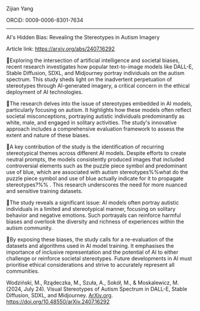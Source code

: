 Zijian Yang

ORCiD: 0009-0006-8301-7634

------

AI's Hidden Bias: Revealing the Stereotypes in Autism Imagery

Article link: https://arxiv.org/abs/2407.16292

📌Exploring the intersection of artificial intelligence and societal biases, recent research investigates how popular text-to-image models like DALL-E, Stable Diffusion, SDXL, and Midjourney portray individuals on the autism spectrum. This study sheds light on the inadvertent perpetuation of stereotypes through AI-generated imagery, a critical concern in the ethical deployment of AI technologies.

🔹The research delves into the issue of stereotypes embedded in AI models, particularly focusing on autism. It highlights how these models often reflect societal misconceptions, portraying autistic individuals predominantly as white, male, and engaged in solitary activities. The study's innovative approach includes a comprehensive evaluation framework to assess the extent and nature of these biases.

🔹A key contribution of the study is the identification of recurring stereotypical themes across different AI models. Despite efforts to create neutral prompts, the models consistently produced images that included controversial elements such as the puzzle piece symbol and predominant use of blue, which are associated with autism stereotypes%%what do the puzzle piece symbol and use of blue actually indicate for it to propagate stereotypes?%% . This research underscores the need for more nuanced and sensitive training datasets.

🔹The study reveals a significant issue: AI models often portray autistic individuals in a limited and stereotypical manner, focusing on solitary behavior and negative emotions. Such portrayals can reinforce harmful biases and overlook the diversity and richness of experiences within the autism community.

🔹By exposing these biases, the study calls for a re-evaluation of the datasets and algorithms used in AI model training. It emphasises the importance of inclusive representation and the potential of AI to either challenge or reinforce societal stereotypes. Future developments in AI must prioritise ethical considerations and strive to accurately represent all communities.

Wodziński, M., Rządeczka, M., Szuła, A., Sokół, M., & Moskalewicz, M. (2024, July 24). Visual Stereotypes of Autism Spectrum in DALL-E, Stable Diffusion, SDXL, and Midjourney. [ArXiv.org](http://ArXiv.org). https://doi.org/10.48550/arXiv.2407.16292